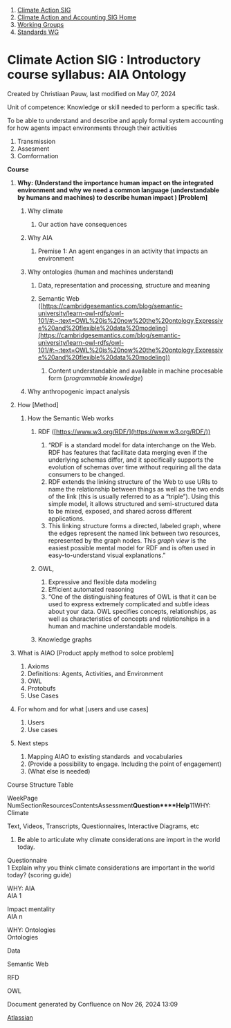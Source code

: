 1. [Climate Action SIG](index.html)
2. [Climate Action and Accounting SIG Home](Climate-Action-and-Accounting-SIG-Home_19005445.html)
3. [Working Groups](Working-Groups_19005701.html)
4. [Standards WG](Standards-WG_19005755.html)

# Climate Action SIG : Introductory course syllabus: AIA Ontology

Created by Christiaan Pauw, last modified on May 07, 2024

Unit of competence: Knowledge or skill needed to perform a specific task.

To be able to understand and describe and apply formal system accounting for how agents impact environments through their activities

1. Transmission
2. Assesment
3. Comformation

**Course**

1. **Why: (Understand the importance human impact on the integrated environment and why we need a common language (understandable by humans and machines) to describe human impact ) \[Problem]**
   
   1. Why climate
      
      1. Our action have consequences
   2. Why AIA
      
      1. Premise 1: An agent enganges in an activity that impacts an environment
   3. Why ontologies (human and machines understand)
      
      1. Data, representation and processing, structure and meaning
      2. Semantic Web ([https://cambridgesemantics.com/blog/semantic-university/learn-owl-rdfs/owl-101/#:~:text=OWL%20is%20now%20the%20ontology,Expressive%20and%20flexible%20data%20modeling](https://cambridgesemantics.com/blog/semantic-university/learn-owl-rdfs/owl-101/#:~:text=OWL%20is%20now%20the%20ontology,Expressive%20and%20flexible%20data%20modeling))
         
         1. Content understandable and available in machine procesable form (*programmable knowledge*)
   4. Why anthropogenic impact analysis
2. How \[Method]
   
   1. How the Semantic Web works 
      
      1. RDF ([https://www.w3.org/RDF/](https://www.w3.org/RDF/))
         
         1. “RDF is a standard model for data interchange on the Web. RDF has features that facilitate data merging even if the underlying schemas differ, and it specifically supports the evolution of schemas over time without requiring all the data consumers to be changed.
         2. RDF extends the linking structure of the Web to use URIs to name the relationship between things as well as the two ends of the link (this is usually referred to as a “triple”). Using this simple model, it allows structured and semi-structured data to be mixed, exposed, and shared across different applications.
         3. This linking structure forms a directed, labeled graph, where the edges represent the named link between two resources, represented by the graph nodes. This *graph view* is the easiest possible mental model for RDF and is often used in easy-to-understand visual explanations.”
      2. OWL,
         
         1. Expressive and flexible data modeling
         2. Efficient automated reasoning
         3. “One of the distinguishing features of OWL is that it can be used to express extremely complicated and subtle ideas about your data. OWL specifies concepts, relationships, as well as characteristics of concepts and relationships in a human and machine understandable models.
      3. Knowledge graphs
3. What is AIAO \[Product apply method to solce problem]
   
   1. Axioms
   2. Definitions: Agents, Activities, and Environment
   3. OWL
   4. Protobufs
   5. Use Cases
4. For whom and for what \[users and use cases]
   
   1. Users
   2. Use cases
5. Next steps
   
   1. Mapping AIAO to existing standards  and vocabularies
   2. (Provide a possibility to engage. Including the point of engagement)
   3. (What else is needed)

Course Structure Table

WeekPage  
NumSectionResourcesContentsAssessment**Question****Help**11WHY: Climate

Text, Videos, Transcripts, Questionnaires, Interactive Diagrams, etc

1. Be able to articulate why climate considerations are import in the world today.

Questionnaire  
1 Explain why you think climate considerations are important in the world today? (scoring guide)

WHY: AIA   
AIA 1

Impact mentality   
AIA n

WHY: Ontologies  
Ontologies

Data

Semantic Web

RFD

OWL

Document generated by Confluence on Nov 26, 2024 13:09

[Atlassian](http://www.atlassian.com/)

